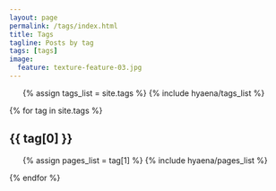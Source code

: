 ```yaml
---
layout: page
permalink: /tags/index.html
title: Tags
tagline: Posts by tag
tags: [tags]
image:
  feature: texture-feature-03.jpg
---
```


<ul class="tag_box inline">
  {% assign tags_list = site.tags %}
  {% include hyaena/tags_list %}
</ul>


{% for tag in site.tags %}
  <h2 id="{{ tag[0] }}-ref">{{ tag[0] }}</h2>
  <ul>
    {% assign pages_list = tag[1] %}
    {% include hyaena/pages_list %}
  </ul>
{% endfor %}
